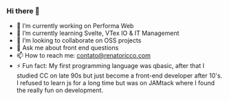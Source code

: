 ### Hi there 👋

- 🔭 I’m currently working on Performa Web
- 🌱 I’m currently learning Svelte, VTex IO & IT Management
- 👯 I’m looking to collaborate on OSS projects
- 💬 Ask me about front end questions
- 📫 How to reach me: contato@renatoricco.com
- ⚡ Fun fact: My first programming language was qbasic, after that I studied CC on late 90s but just become a front-end developer after 10's. I refused to learn js for a long time but was on JAMtack where I found the really fun on development.
